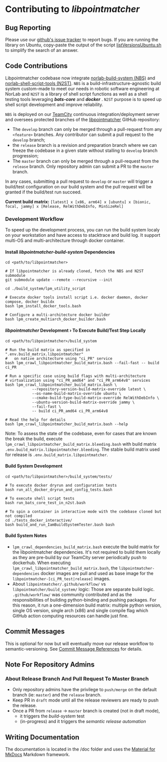 # Contributing to _libpointmatcher_

## Bug Reporting

Please use our [github's issue tracker](http://github.com/norlab-ulaval/libpointmatcher/issues) to
report bugs. If you are running the library on Ubuntu, copy-paste the output of the
script [listVersionsUbuntu.sh](https://github.com/norlab-ulaval/libpointmatcher/blob/master/utest/listVersionsUbuntu.sh)
to simplify the search of an answer.

## Code Contributions

Libpointmatcher codebase now
integrate [norlab-build-system (NBS)](https://github.com/norlab-ulaval/norlab-build-system)
and [norlab-shell-script-tools (N2ST)](https://github.com/norlab-ulaval/norlab-shell-script-tools).
`NBS` is a build-infrastructure-agnostic build system custom-made to meet our needs in robotic
software engineering at NorLab and `N2ST` is a library of shell script functions as well as a shell
testing tools leveraging _**bats-core**_ and _**docker**_ .
`N2ST` purpose is to speed up shell script development and improve reliability.

`NBS` is deployed on our [TeamCity](https://www.jetbrains.com/teamcity/) continuous
integration/deployment server and oversees protected branches of
the [libpointmatcher](https://github.com/norlab-ulaval/libpointmatcher) GitHub repository:

- The `develop` branch can only be merged through a pull-request from any `<feature>` branches. Any
  contributor can submit a pull request to the `develop` branch;
- the `release` branch is a revision and preparation branch where we can freeze the codebase in a
  given state without stalling to `develop` branch progression;
- The `master` branch can only be merged through a pull-request from the `release` branch. Only
  repository admin can submit a PR to the `master` branch.

In any cases, submitting a pull request to `develop` or `master` will trigger a build/test
configuration on our build system and the pull request will be granted if the build/test run
succeed.

**Current build matrix:**
`[latest] x [x86, arm64] x [ubuntu] x [bionic, focal, jammy] x [Release, RelWithDebInfo, MinSizeRel]`

### Development Workflow

To speed up the development process, you can run the build system localy on your workstation and
have access to stacktrace and build log.
It support multi-OS and multi-architecture through docker container.

#### Install _libpointmatcher-build-system_ Dependencies

```shell
cd <path/to/libpointmatcher>

# If libpointmatcher is already cloned, fetch the NBS and N2ST submodule 
git submodule update --remote --recursive --init

cd ./build_system/lpm_utility_script

# Execute docker tools install script i.e. docker daemon, docker compose, docker buildx 
bash lpm_install_docker_tools.bash

# Configure a multi-architecture docker builder
bash lpm_create_multiarch_docker_builder.bash
```

#### _libpointmatcher_ Development › To Execute Build/Test Step Locally

```shell
cd <path/to/libpointmatcher>/build_system

# Run the build matrix as specified in ".env.build_matrix.libpointmatcher" 
#   on native architecture using "ci_PR" service 
bash lpm_crawl_libpointmatcher_build_matrix.bash --fail-fast -- build ci_PR

# Run a specific case using build flags with multi-architecture 
# virtualization using "ci_PR_amd64" and "ci_PR_arm64v8" services 
bash lpm_crawl_libpointmatcher_build_matrix.bash \
            --repository-version-build-matrix-override latest \
            --os-name-build-matrix-override ubuntu \
            --cmake-build-type-build-matrix-override RelWithDebInfo \
            --ubuntu-version-build-matrix-override jammy \
            --fail-fast \
            -- build ci_PR_amd64 ci_PR_arm64v8

# Read the help for details
bash lpm_crawl_libpointmatcher_build_matrix.bash --help
```

Note: To assess the state of the codebase, even for cases that are known the break the build,
execute `lpm_crawl_libpointmatcher_build_matrix.bleeding.bash` with build
matrix `.env.build_matrix.libpointmatcher.bleeding`.
The stable build matrix used for release is `.env.build_matrix.libpointmatcher`.

#### Build System Development

```shell
cd <path/to/libpointmatcher>/build_system/tests/
 
# To execute docker dryrun and configuration tests
bash run_all_docker_dryrun_and_config_tests.bash

# To execute shell script tests
bash run_bats_core_test_in_n2st.bash

# To spin a container in interactive mode with the codebase cloned but not compiled  
cd ./tests_docker_interactive/
bash build_and_run_IamBuildSystemTester.bash bash
```

#### Build System Notes

- `lpm_crawl_dependencies_build_matrix.bash` execute the build matrix for the libpointmatcher
  dependencies.
  It's not required to build them locally as they are pre-build by our TeamCity server periodically
  push to dockerhub.
  When executing `lpm_crawl_libpointmatcher_build_matrix.bash`, the `libpointmatcher-dependencies`
  docker images are pull and used as base image for the `libpointmatcher-[ci_PR_test|release]`
  images.
- About `libpointmatcher/.github/workflow/` vs `libpointmatcher/build_system/` logic: Those are
  separate build logic.
  `.github/workflow/` was community contributed and as the responsibilities of building
  python-binding and pushing packages.
  For this reason, it run a one-dimension build matrix: multiple python version, single OS version,
  single arch (x86) and
  single compile flag which GitHub action computing resources can handle just fine.

## Commit Messages
This is optional for now but will eventually move our release workflow to semantic-versioning.
See [Commit Message References](commit_msg_reference.md) for details. 

## Note For Repository Admins

### About Release Branch And Pull Request To Master Branch

- Only repository admins have the privilege to `push/merge` on the default branch (ie: `master`)
  and the `release` branch.
- Keep PR in `draft` mode until all the release reviewers are ready to push the release.
- Once a PR from `release` -> `master` branch is created (not in draft mode),
  - it triggers the _build-system_ test
  - (in-progress) and it triggers the _semantic release automation_

## Writing Documentation
The documentation is located in the /doc folder and uses the [Material for MkDocs](https://squidfunk.github.io/mkdocs-material/) Markdown framework. 